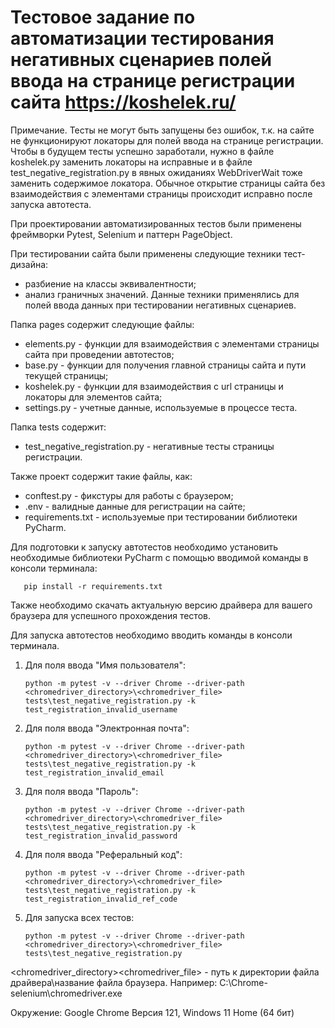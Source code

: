 # Тестовое задание по автоматизации тестирования негативных сценариев полей ввода на странице регистрации сайта https://koshelek.ru/

Примечание. Тесты не могут быть запущены без ошибок, т.к. на сайте не функционируют локаторы для полей ввода на странице регистрации.
Чтобы в будущем тесты успешно заработали, нужно в файле koshelek.py заменить локаторы на исправные и в файле test_negative_registration.py
в явных ожиданиях WebDriverWait тоже заменить содержимое локатора. Обычное открытие страницы сайта без взаимодействия с элементами страницы происходит
исправно после запуска автотеста.

При проектировании автоматизированных тестов были применены фреймворки Pytest, Selenium и паттерн PageObject.

При тестировании сайта были применены следующие техники тест-дизайна:
- разбиение на классы эквивалентности;
- анализ граничных значений.
Данные техники применялись для полей ввода данных при тестировании негативных сценариев.

Папка pages содержит следующие файлы:

- elements.py - функции для взаимодействия с элементами страницы сайта при проведении автотестов;
- base.py - функции для получения главной страницы сайта и пути текущей страницы;
- koshelek.py - функции для взаимодействия с url страницы и локаторы для элементов сайта;
- settings.py - учетные данные, используемые в процессе теста.

Папка tests содержит:

- test_negative_registration.py - негативные тесты страницы регистрации.

Также проект содержит такие файлы, как:

- conftest.py - фикстуры для работы с браузером;
- .env - валидные данные для регистрации на сайте;
- requirements.txt - используемые при тестировании библиотеки PyCharm.

Для подготовки к запуску автотестов необходимо установить необходимые библиотеки PyCharm с помощью вводимой команды в консоли терминала:

       pip install -r requirements.txt

Также необходимо скачать актуальную версию драйвера для вашего браузера для успешного прохождения тестов.

Для запуска автотестов необходимо вводить команды в консоли терминала.

1. Для поля ввода "Имя пользователя":

       python -m pytest -v --driver Chrome --driver-path <chromedriver_directory>\<chromedriver_file> tests\test_negative_registration.py -k test_registration_invalid_username

2. Для поля ввода "Электронная почта":

       python -m pytest -v --driver Chrome --driver-path <chromedriver_directory>\<chromedriver_file> tests\test_negative_registration.py -k test_registration_invalid_email

3. Для поля ввода "Пароль":

       python -m pytest -v --driver Chrome --driver-path <chromedriver_directory>\<chromedriver_file> tests\test_negative_registration.py -k test_registration_invalid_password
   
4. Для поля ввода "Реферальный код":

       python -m pytest -v --driver Chrome --driver-path <chromedriver_directory>\<chromedriver_file> tests\test_negative_registration.py -k test_registration_invalid_ref_code

5. Для запуска всех тестов:

       python -m pytest -v --driver Chrome --driver-path <chromedriver_directory>\<chromedriver_file> tests\test_negative_registration.py   

<chromedriver_directory>\<chromedriver_file> - путь к директории файла драйвера\название файла браузера. Например: C:\Chrome-selenium\chromedriver.exe

Окружение: Google Chrome Версия 121, Windows 11 Home (64 бит)
